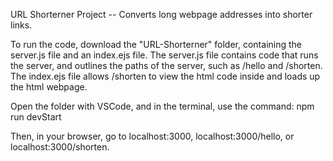 URL Shorterner Project -- Converts long webpage addresses into shorter links.

To run the code, download the "URL-Shorterner" folder, containing the server.js file and an index.ejs file. The server.js file contains code that runs the server, and outlines the paths of the server, such as /hello and /shorten. The index.ejs file allows /shorten to view the html code inside and loads up the html webpage.

Open the folder with VSCode, and in the terminal, use the command: npm run devStart

Then, in your browser, go to localhost:3000, localhost:3000/hello, or localhost:3000/shorten.



